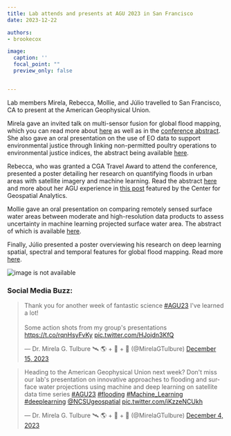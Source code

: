 ```yaml
---
title: Lab attends and presents at AGU 2023 in San Francisco
date: 2023-12-22

authors:
- brookecox

image:
  caption: ''
  focal_point: ""
  preview_only: false


---
```


Lab members Mirela, Rebecca, Mollie, and Júlio travelled to San Francisco, CA to present at the American Geophysical Union. 

<!--more-->

Mirela gave an invited talk on multi-sensor fusion for global flood mapping, which you can read more about <a href="https://gaec-lab.netlify.app/project/multi-sensor-flood/"> here</a> as well as in the <a href="https://agu.confex.com/agu/fm23/meetingapp.cgi/Paper/1299456">conference abstract</a>. She also gave an oral presentation on the use of EO data to support environmental justice through linking non-permitted poultry operations to environmental justice indices, the abstract being available <a href="https://agu.confex.com/agu/fm23/meetingapp.cgi/Paper/1378518">here</a>. 

Rebecca, who was granted a CGA Travel Award to attend the conference, presented a poster detailing her research on quantifying floods in urban areas with satellite imagery and machine learning. Read the abstract <a href="https://agu.confex.com/agu/fm23/meetingapp.cgi/Paper/1353764">here</a> and more about her AGU experience in <a href="https://cnr.ncsu.edu/geospatial/news/2024/01/10/exploring-urban-flooding-with-satellite-imagery-at-agu/"> this post</a> featured by the Center for Geospatial Analytics. 

Mollie gave an oral presentation on comparing remotely sensed surface water areas between moderate and high-resolution data products to assess uncertainty in machine learning projected surface water area. The abstract of which is available <a href="https://agu.confex.com/agu/fm23/meetingapp.cgi/Paper/1440183">here</a>.

Finally, Júlio presented a poster overviewing his research on deep learning spatial, spectral and temporal features for global flood mapping. Read more <a href="https://agu.confex.com/agu/fm23/meetingapp.cgi/Paper/1445005">here</a>.

<img src="din.png" alt="image is not available">

### Social Media Buzz:

<blockquote class="twitter-tweet"><p lang="en" dir="ltr">Thank you for another week of fantastic science <a href="https://twitter.com/hashtag/AGU23?src=hash&amp;ref_src=twsrc%5Etfw">#AGU23</a> I&#39;ve learned a lot! <br><br>Some action shots from my group&#39;s presentations <a href="https://t.co/rqnHsyFvKy">https://t.co/rqnHsyFvKy</a> <a href="https://t.co/HJojdn3KfQ">pic.twitter.com/HJojdn3KfQ</a></p>&mdash; Dr. Mirela G. Tulbure 🛰 🌎 + 🐍 + 🌊 (@MirelaGTulbure) <a href="https://twitter.com/MirelaGTulbure/status/1735795512480276904?ref_src=twsrc%5Etfw">December 15, 2023</a></blockquote> <script async src="https://platform.twitter.com/widgets.js" charset="utf-8"></script>

<blockquote class="twitter-tweet"><p lang="en" dir="ltr">Heading to the American Geophysical Union next week? Don&#39;t miss our lab&#39;s presentation on innovative approaches to flooding and surface water projections using machine and deep learning on satellite data time series <a href="https://twitter.com/hashtag/AGU23?src=hash&amp;ref_src=twsrc%5Etfw">#AGU23</a> <a href="https://twitter.com/hashtag/flooding?src=hash&amp;ref_src=twsrc%5Etfw">#flooding</a> <a href="https://twitter.com/hashtag/Machine_Learning?src=hash&amp;ref_src=twsrc%5Etfw">#Machine_Learning</a> <a href="https://twitter.com/hashtag/deeplearning?src=hash&amp;ref_src=twsrc%5Etfw">#deeplearning</a> <a href="https://twitter.com/NCSUgeospatial?ref_src=twsrc%5Etfw">@NCSUgeospatial</a> <a href="https://t.co/iKzzeNCUkh">pic.twitter.com/iKzzeNCUkh</a></p>&mdash; Dr. Mirela G. Tulbure 🛰 🌎 + 🐍 + 🌊 (@MirelaGTulbure) <a href="https://twitter.com/MirelaGTulbure/status/1731662386065740074?ref_src=twsrc%5Etfw">December 4, 2023</a></blockquote> <script async src="https://platform.twitter.com/widgets.js" charset="utf-8"></script>

